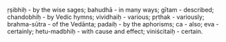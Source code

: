 ṛṣibhiḥ - by the wise sages; bahudhā - in many ways; gītam - described; chandobhiḥ - by Vedic hymns; vividhaiḥ - various; pṛthak - variously; brahma-sūtra - of the Vedānta; padaiḥ - by the aphorisms; ca - also; eva - certainly; hetu-madbhiḥ - with cause and effect; viniścitaiḥ - certain.